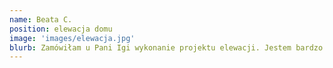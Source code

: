 ```yaml
---
name: Beata C.
position: elewacja domu
image: 'images/elewacja.jpg'
blurb: Zamówiłam u Pani Igi wykonanie projektu elewacji. Jestem bardzo zadowolona. Współpraca przebiegała bardzo profesjonalnie. Pani Iga wzięła pod uwagę mój budżet i oczekiwania. Fachowo doradziła nie tylko przy projekcie, ale również przy wyborze produktów do wykonania elewacji. Dostałam też wizualizacje. Z całego serca polecam współpracę.
---
```

